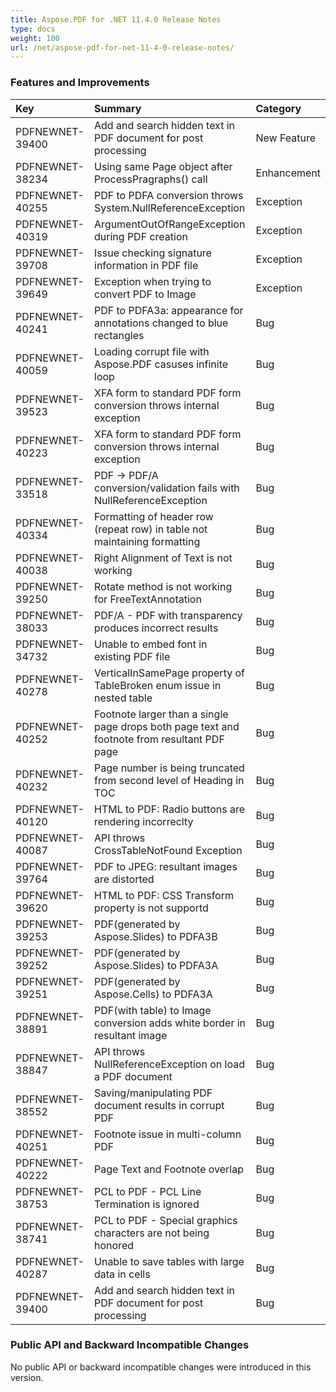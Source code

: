 ```yaml
---
title: Aspose.PDF for .NET 11.4.0 Release Notes
type: docs
weight: 100
url: /net/aspose-pdf-for-net-11-4-0-release-notes/
---
```


### **Features and Improvements**

|**Key**|**Summary**|**Category**|
| :- | :- | :- |
|PDFNEWNET-39400|Add and search hidden text in PDF document for post processing|New Feature|
|PDFNEWNET-38234|Using same Page object after ProcessPragraphs() call|Enhancement|
|PDFNEWNET-40255|PDF to PDFA conversion throws System.NullReferenceException|Exception|
|PDFNEWNET-40319|ArgumentOutOfRangeException during PDF creation|Exception|
|PDFNEWNET-39708|Issue checking signature information in PDF file|Exception|
|PDFNEWNET-39649|Exception when trying to convert PDF to Image|Exception|
|PDFNEWNET-40241|PDF to PDFA3a: appearance for annotations changed to blue rectangles|Bug|
|PDFNEWNET-40059|Loading corrupt file with Aspose.PDF casuses infinite loop|Bug|
|PDFNEWNET-39523|XFA form to standard PDF form conversion throws internal exception|Bug|
|PDFNEWNET-40223|XFA form to standard PDF form conversion throws internal exception|Bug|
|PDFNEWNET-33518|PDF -> PDF/A conversion/validation fails with NullReferenceException|Bug|
|PDFNEWNET-40334|Formatting of header row (repeat row) in table not maintaining formatting|Bug|
|PDFNEWNET-40038|Right Alignment of Text is not working|Bug|
|PDFNEWNET-39250|Rotate method is not working for FreeTextAnnotation|Bug|
|PDFNEWNET-38033|PDF/A - PDF with transparency produces incorrect results|Bug|
|PDFNEWNET-34732|Unable to embed font in existing PDF file|Bug|
|PDFNEWNET-40278|VerticalInSamePage property of TableBroken enum issue in nested table|Bug|
|PDFNEWNET-40252|Footnote larger than a single page drops both page text and <br>footnote from resultant PDF page|Bug|
|PDFNEWNET-40232|Page number is being truncated from second level of Heading in TOC|Bug|
|PDFNEWNET-40120|HTML to PDF: Radio buttons are rendering incorreclty|Bug|
|PDFNEWNET-40087|API throws CrossTableNotFound Exception|Bug|
|PDFNEWNET-39764|PDF to JPEG: resultant images are distorted|Bug|
|PDFNEWNET-39620|HTML to PDF: CSS Transform property is not supportd|Bug|
|PDFNEWNET-39253|PDF(generated by Aspose.Slides) to PDFA3B|Bug|
|PDFNEWNET-39252|PDF(generated by Aspose.Slides) to PDFA3A|Bug|
|PDFNEWNET-39251|PDF(generated by Aspose.Cells) to PDFA3A|Bug|
|PDFNEWNET-38891|PDF(with table) to Image conversion adds white border in resultant image|Bug|
|PDFNEWNET-38847|API throws NullReferenceException on load a PDF document|Bug|
|PDFNEWNET-38552|Saving/manipulating PDF document results in corrupt PDF|Bug|
|PDFNEWNET-40251|Footnote issue in multi-column PDF|Bug|
|PDFNEWNET-40222|Page Text and Footnote overlap|Bug|
|PDFNEWNET-38753|PCL to PDF - PCL Line Termination is ignored|Bug|
|PDFNEWNET-38741|PCL to PDF - Special graphics characters are not being honored|Bug|
|PDFNEWNET-40287|Unable to save tables with large data in cells|Bug|
|PDFNEWNET-39400|Add and search hidden text in PDF document for post processing|Bug|
### **Public API and Backward Incompatible Changes**
No public API or backward incompatible changes were introduced in this version.
